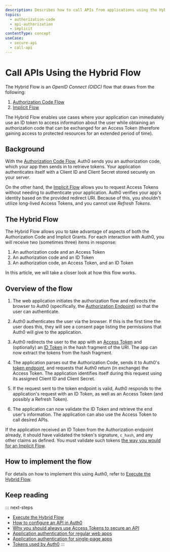 ```yaml
---
description: Describes how to call APIs from applications using the Hybrid Flow
topics:
  - authorization-code
  - api-authorization
  - implicit
contentType: concept
useCase:
  - secure-api
  - call-api
---
```

# Call APIs Using the Hybrid Flow

The Hybrid Flow is an <dfn data-key="openid">OpenID Connect (OIDC)</dfn> flow that draws from the following:

1. [Authorization Code Flow](/flows/concepts/auth-code)
2. [Implicit Flow](/flows/concepts/implicit)

The Hybrid Flow enables use cases where your application can immediately use an ID token to access information about the user while obtaining an authorization code that can be exchanged for an Access Token (therefore gaining access to protected resources for an extended period of time).

## Background

With the [Authorization Code Flow](/flows/concepts/auth-code), Auth0 sends you an authorization code, which your app then sends in to retrieve tokens. Your application authenticates itself with a Client ID and Client Secret stored securely on your server.

On the other hand, the [Implicit Flow](/flows/concepts/implicit) allows you to request Access Tokens without needing to authenticate your application. Auth0 verifies your app's identity based on the provided redirect URI. Because of this, you shouldn't utilize long-lived Access Tokens, and you cannot use <dfn data-key="refresh-token">Refresh Tokens</dfn>.

## The Hybrid Flow

The Hybrid Flow allows you to take advantage of aspects of both the Authorization Code and Implicit Grants. For each interaction with Auth0, you will receive two (sometimes three) items in response:

1. An authorization code and an Access Token
1. An authorization code and an ID Token
1. An authorization code, an Access Token, and an ID Token

In this article, we will take a closer look at how this flow works.

## Overview of the flow

1. The web application initiates the authorization flow and redirects the browser to Auth0 (specifically, the [Authorization Endpoint](/api/authentication#authorization-code-grant)) so that the user can authenticate.

1. Auth0 authenticates the user via the browser. If this is the first time the user does this, they will see a consent page listing the permissions that Auth0 will give to the application.

1. Auth0 redirects the user to the app with an [Access Token](/tokens/concepts/access-tokens) and (optionally) an [ID Token](/tokens/concepts/id-tokens) in the hash fragment of the URI. The app can now extract the tokens from the hash fragment.

1. The application parses out the Authorization Code, sends it to Auth0's [token endpoint](/api/authentication?http#authorization-code), and requests that Auth0 return (in exchange) the Access Token. The application identifies itself during this request using its assigned Client ID and Client Secret.

1. If the request sent to the token endpoint is valid, Auth0 responds to the application's request with an ID Token, as well as an Access Token (and possibly a Refresh Token).

1. The application can now validate the ID Token and retrieve the end user's information. The application can also use the Access Token to call desired APIs.

  If the application received an ID Token from the Authorization endpoint already, it should have validated the token's signature, `c_hash`, and any other claims as defined. You must validate such tokens [the way you would for an Implicit Flow](https://openid.net/specs/openid-connect-core-1_0.html#ImplicitIDTValidation).

## How to implement the flow

For details on how to implement this using Auth0, refer to [Execute the Hybrid Flow](/api-auth/tutorials/hybrid-flow).

## Keep reading

::: next-steps
- [Execute the Hybrid Flow](/api-auth/tutorials/hybrid-flow)
- [How to configure an API in Auth0](/apis)
- [Why you should always use Access Tokens to secure an API](/api-auth/why-use-access-tokens-to-secure-apis)
- [Application authentication for regular web apps](/flows/concepts/auth-code)
- [Application authentication for single-page apps](/flows/concepts/implicit)
- [Tokens used by Auth0](/tokens)
:::